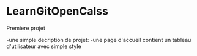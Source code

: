# LearnGitOpenCalss
Premiere projet

-une simple decription de projet:
  -une page d'accueil contient un tableau d'utilisateur avec simple style
